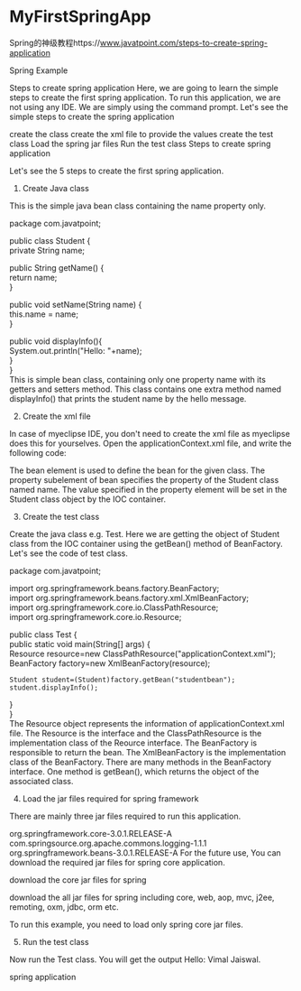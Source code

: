 # MyFirstSpringApp
Spring的神级教程https://www.javatpoint.com/steps-to-create-spring-application

Spring Example

Steps to create spring application
Here, we are going to learn the simple steps to create the first spring application. To run this application, we are not using any IDE. We are simply using the command prompt. Let's see the simple steps to create the spring application

create the class
create the xml file to provide the values
create the test class
Load the spring jar files
Run the test class
Steps to create spring application

Let's see the 5 steps to create the first spring application.

1) Create Java class

This is the simple java bean class containing the name property only.

package com.javatpoint;  
  
public class Student {  
private String name;  
  
public String getName() {  
    return name;  
}  
  
public void setName(String name) {  
    this.name = name;  
}  
  
public void displayInfo(){  
    System.out.println("Hello: "+name);  
}  
}  
This is simple bean class, containing only one property name with its getters and setters method. This class contains one extra method named displayInfo() that prints the student name by the hello message.

2) Create the xml file

In case of myeclipse IDE, you don't need to create the xml file as myeclipse does this for yourselves. Open the applicationContext.xml file, and write the following code:

<?xml version="1.0" encoding="UTF-8"?>  
<beans  
    xmlns="http://www.springframework.org/schema/beans"  
    xmlns:xsi="http://www.w3.org/2001/XMLSchema-instance"  
    xmlns:p="http://www.springframework.org/schema/p"  
    xsi:schemaLocation="http://www.springframework.org/schema/beans  
               http://www.springframework.org/schema/beans/spring-beans-3.0.xsd">  
  
<bean id="studentbean" class="com.javatpoint.Student">  
<property name="name" value="Vimal Jaiswal"></property>  
</bean>  
  
</beans>  
The bean element is used to define the bean for the given class. The property subelement of bean specifies the property of the Student class named name. The value specified in the property element will be set in the Student class object by the IOC container.

3) Create the test class

Create the java class e.g. Test. Here we are getting the object of Student class from the IOC container using the getBean() method of BeanFactory. Let's see the code of test class.

package com.javatpoint;  
  
import org.springframework.beans.factory.BeanFactory;  
import org.springframework.beans.factory.xml.XmlBeanFactory;  
import org.springframework.core.io.ClassPathResource;  
import org.springframework.core.io.Resource;  
  
public class Test {  
public static void main(String[] args) {  
    Resource resource=new ClassPathResource("applicationContext.xml");  
    BeanFactory factory=new XmlBeanFactory(resource);  
      
    Student student=(Student)factory.getBean("studentbean");  
    student.displayInfo();  
}  
}  
The Resource object represents the information of applicationContext.xml file. The Resource is the interface and the ClassPathResource is the implementation class of the Reource interface. The BeanFactory is responsible to return the bean. The XmlBeanFactory is the implementation class of the BeanFactory. There are many methods in the BeanFactory interface. One method is getBean(), which returns the object of the associated class.

4) Load the jar files required for spring framework

There are mainly three jar files required to run this application.

org.springframework.core-3.0.1.RELEASE-A
com.springsource.org.apache.commons.logging-1.1.1
org.springframework.beans-3.0.1.RELEASE-A
For the future use, You can download the required jar files for spring core application.

download the core jar files for spring

download the all jar files for spring including core, web, aop, mvc, j2ee, remoting, oxm, jdbc, orm etc.

To run this example, you need to load only spring core jar files.

5) Run the test class

Now run the Test class. You will get the output Hello: Vimal Jaiswal.

spring application 